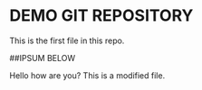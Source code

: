 # DEMO GIT REPOSITORY

This is the first file in this repo.

##IPSUM BELOW

Hello how are you? This is a modified file.
